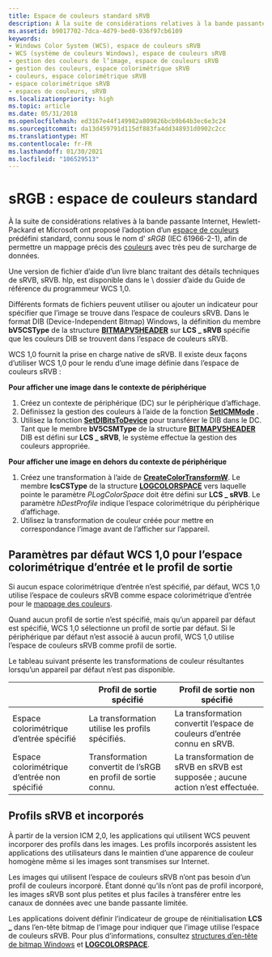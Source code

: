 ```yaml
---
title: Espace de couleurs standard sRVB
description: À la suite de considérations relatives à la bande passante Internet, Hewlett-Packard et Microsoft ont proposé l’adoption d’un espace de couleurs prédéfini standard, connu sous le nom d’sRGB (IEC 61966-2-1), afin de permettre un mappage précis des couleurs avec très peu de surcharge de données.
ms.assetid: b9017702-7dca-4d79-bed0-936f97cb6109
keywords:
- Windows Color System (WCS), espace de couleurs sRVB
- WCS (système de couleurs Windows), espace de couleurs sRVB
- gestion des couleurs de l’image, espace de couleurs sRVB
- gestion des couleurs, espace colorimétrique sRVB
- couleurs, espace colorimétrique sRVB
- espace colorimétrique sRVB
- espaces de couleurs, sRVB
ms.localizationpriority: high
ms.topic: article
ms.date: 05/31/2018
ms.openlocfilehash: ed3167e44f149982a809826bcb9b64b3ec6e3c24
ms.sourcegitcommit: da13d459791d115df883fa4dd348931d0902c2cc
ms.translationtype: MT
ms.contentlocale: fr-FR
ms.lasthandoff: 01/30/2021
ms.locfileid: "106529513"
---
```

# <a name="srgb-a-standard-color-space"></a>sRGB : espace de couleurs standard

À la suite de considérations relatives à la bande passante Internet, Hewlett-Packard et Microsoft ont proposé l’adoption d’un [espace de couleurs](c.md) prédéfini standard, connu sous le nom d' *sRGB* (IEC 61966-2-1), afin de permettre un mappage précis des [couleurs](c.md) avec très peu de surcharge de données.

Une version de fichier d’aide d’un livre blanc traitant des détails techniques de sRVB, sRVB. hlp, est disponible dans le \\ dossier d’aide du Guide de référence du programmeur WCS 1,0.

Différents formats de fichiers peuvent utiliser ou ajouter un indicateur pour spécifier que l’image se trouve dans l’espace de couleurs sRVB. Dans le format DIB (Device-Independent Bitmap) Windows, la définition du membre **bV5CSType** de la structure [**BITMAPV5HEADER**](using-structures-in-wcs-1-0.md) sur **LCS \_ sRVB** spécifie que les couleurs DIB se trouvent dans l’espace de couleurs sRVB.

WCS 1,0 fournit la prise en charge native de sRVB. Il existe deux façons d’utiliser WCS 1,0 pour le rendu d’une image définie dans l’espace de couleurs sRVB :

**Pour afficher une image dans le contexte de périphérique**

1.  Créez un contexte de périphérique (DC) sur le périphérique d’affichage.
2.  Définissez la gestion des couleurs à l’aide de la fonction [**SetICMMode**](/windows/desktop/api/Wingdi/nf-wingdi-seticmmode) .
3.  Utilisez la fonction [**SetDIBitsToDevice**](/windows/win32/api/wingdi/nf-wingdi-setdibitstodevice) pour transférer le DIB dans le DC. Tant que le membre **bV5CSMType** de la structure [**BITMAPV5HEADER**](using-structures-in-wcs-1-0.md) DIB est défini sur **LCS \_ sRVB**, le système effectue la gestion des couleurs appropriée.

**Pour afficher une image en dehors du contexte de périphérique**

1.  Créez une transformation à l’aide de [**CreateColorTransformW**](/windows/win32/api/icm/nf-icm-createcolortransformw). Le membre **lcsCSType** de la structure [**LOGCOLORSPACE**](/windows/desktop/api/Wingdi/ns-wingdi-taglogcolorspacea) vers laquelle pointe le paramètre *PLogColorSpace* doit être défini sur **LCS \_ sRVB**. Le paramètre *hDestProfile* indique l’espace colorimétrique du périphérique d’affichage.
2.  Utilisez la transformation de couleur créée pour mettre en correspondance l’image avant de l’afficher sur l’appareil.

## <a name="wcs-10-defaults-for-input-color-space-and-output-profile"></a>Paramètres par défaut WCS 1,0 pour l’espace colorimétrique d’entrée et le profil de sortie

Si aucun espace colorimétrique d’entrée n’est spécifié, par défaut, WCS 1,0 utilise l’espace de couleurs sRVB comme espace colorimétrique d’entrée pour le [mappage des couleurs](c.md).

Quand aucun profil de sortie n’est spécifié, mais qu’un appareil par défaut est spécifié, WCS 1,0 sélectionne un profil de sortie par défaut. Si le périphérique par défaut n’est associé à aucun profil, WCS 1,0 utilise l’espace de couleurs sRVB comme profil de sortie.

Le tableau suivant présente les transformations de couleur résultantes lorsqu’un appareil par défaut n’est pas disponible.



|                                 | Profil de sortie spécifié                              | Profil de sortie non spécifié                             |
|---------------------------------|-------------------------------------------------------|----------------------------------------------------------|
| Espace colorimétrique d’entrée spécifié     | La transformation utilise les profils spécifiés.                | La transformation convertit l’espace de couleurs d’entrée connu en sRVB. |
| Espace colorimétrique d’entrée non spécifié | Transformation convertit de l’sRGB en profil de sortie connu. | La transformation de sRVB en sRVB est supposée ; aucune action n’est effectuée. |



 

## <a name="srgb-and-embedded-profiles"></a>Profils sRVB et incorporés

À partir de la version ICM 2,0, les applications qui utilisent WCS peuvent incorporer des profils dans les images. Les profils incorporés assistent les applications des utilisateurs dans le maintien d’une apparence de couleur homogène même si les images sont transmises sur Internet.

Les images qui utilisent l’espace de couleurs sRVB n’ont pas besoin d’un profil de couleurs incorporé. Étant donné qu’ils n’ont pas de profil incorporé, les images sRVB sont plus petites et plus faciles à transférer entre les canaux de données avec une bande passante limitée.

Les applications doivent définir l’indicateur de groupe de réinitialisation **LCS \_** dans l’en-tête bitmap de l’image pour indiquer que l’image utilise l’espace de couleurs sRVB. Pour plus d’informations, consultez [structures d’en-tête de bitmap Windows](using-structures-in-wcs-1-0.md) et [**LOGCOLORSPACE**](/windows/desktop/api/Wingdi/ns-wingdi-taglogcolorspacea).

 

 